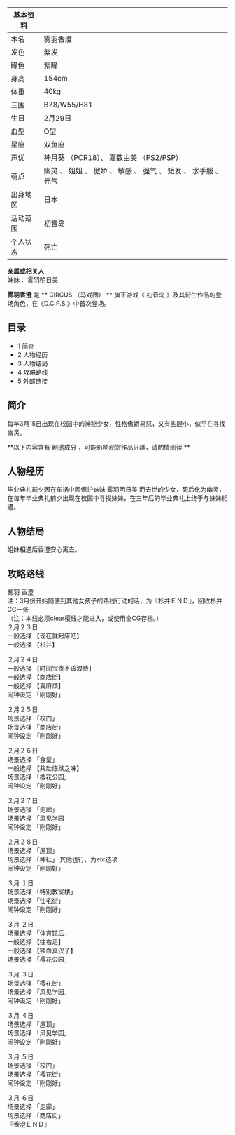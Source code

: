|  **基本资料**  ||
|---|---|
|本名  |  雾羽香澄   |
|发色  |  紫发   |
|瞳色  |  紫瞳   |
|身高  |  154cm   |
|体重  |  40kg   |
|三围  |  B78/W55/H81   |
|生日  |  2月29日   |
|血型  |  O型   |
|星座  |  双鱼座   |
|声优  |  神月葵  （PCR18）、  嘉数由美  （PS2/PSP）   |
|萌点  |  幽灵  、  姐姐  、  傲娇  、  敏感  、  强气  、  短发  、  水手服  、  元气   |
|出身地区  |  日本   |
|活动范围  |  初音岛   |
|个人状态  |  死亡   |
**亲属或相关人**  
妹妹：  雾羽明日美  
  
**雾羽香澄** 是 ** CIRCUS  （马戏团） ** 旗下游戏《  初音岛  》及其衍生作品的登场角色，在《D.C.P.S.》中首次登场。

##  目录

  * 1  简介 
  * 2  人物经历 
  * 3  人物结局 
  * 4  攻略路线 
  * 5  外部链接 

##  简介

每年3月15日出现在校园中的神秘少女，性格傲娇易怒，又有些胆小，似乎在寻找幽灵。

**以下内容含有 剧透成分  ，可能影响观赏作品兴趣，请酌情阅读 **

##  人物经历

毕业典礼前夕因在车祸中因保护妹妹  雾羽明日美  而去世的少女，死后化为幽灵，在每年毕业典礼前夕出现在校园中寻找妹妹，在三年后的毕业典礼上终于与妹妹相遇。

##  人物结局

姐妹相遇后香澄安心离去。

##  攻略路线

雾羽 香澄  
注：3月份开始随便到其他女孩子的路线行动的话，为『杉并ＥＮＤ』，回收杉并CG一张  
（注：本线必须clear樱线才能进入，或使用全CG存档。）  
２月２３日  
一般选择 【现在就起床吧】  
一般选择 【杉并】  
  
２月２４日  
一般选择 【时间宝贵不该浪费】  
一般选择 【商店街】  
一般选择 【真麻烦】  
闹钟设定 「刚刚好」  
  
２月２５日  
场景选择 「校门」  
场景选择 「商店街」  
闹钟设定 「刚刚好」  
  
２月２６日  
场景选择 「食堂」  
一般选择 【共赴炼狱之味】  
场景选择 「樱花公园」  
闹钟设定 「刚刚好」  
  
２月２７日  
场景选择 「走廊」  
场景选择 「风见学园」  
闹钟设定 「刚刚好」  
  
２月２８日  
场景选择 「屋顶」  
场景选择 「神社」 其他也行，为etc选项  
闹钟设定 「刚刚好」  
  
３月 １日  
场景选择 「特别教室楼」  
场景选择 「住宅街」  
闹钟设定 「刚刚好」  
  
３月 ２日  
场景选择 「体育馆后」  
一般选择 【往右走】  
一般选择 【铁血真汉子】  
场景选择 「樱花公园」  
  
３月 ３日  
场景选择 「樱花街」  
场景选择 「风见学园」  
闹钟设定 「刚刚好」  
  
３月 ４日  
场景选择 「屋顶」  
场景选择 「风见学园」  
闹钟设定 「刚刚好」  
  
３月 ５日  
场景选择 「校门」  
场景选择 「樱花街」  
闹钟设定 「刚刚好」  
  
３月 ６日  
场景选择 「走廊」  
场景选择 「商店街」  
『香澄ＥＮＤ』